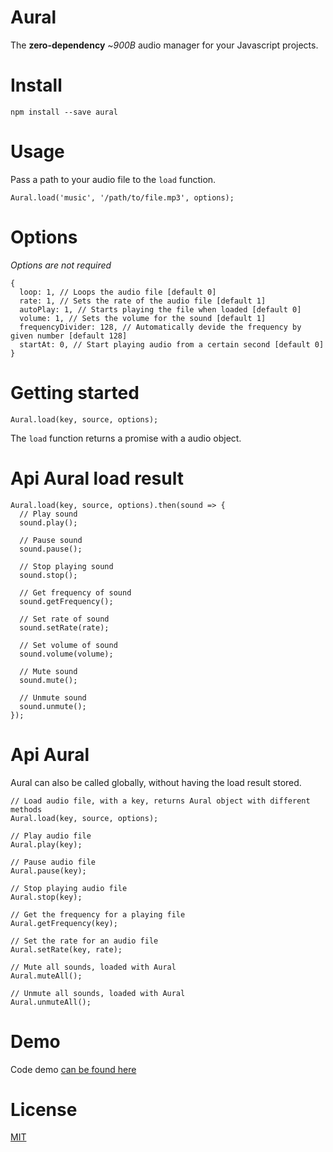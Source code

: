 # Aural

The __zero-dependency__ ~_900B_ audio manager for your Javascript projects.

# Install

```
npm install --save aural
```

# Usage

Pass a path to your audio file to the `load` function.

```
Aural.load('music', '/path/to/file.mp3', options);
```

# Options

_Options are not required_

```
{
  loop: 1, // Loops the audio file [default 0]
  rate: 1, // Sets the rate of the audio file [default 1]
  autoPlay: 1, // Starts playing the file when loaded [default 0]
  volume: 1, // Sets the volume for the sound [default 1]
  frequencyDivider: 128, // Automatically devide the frequency by given number [default 128]
  startAt: 0, // Start playing audio from a certain second [default 0]
}
```

# Getting started
`Aural.load(key, source, options);`

The `load` function returns a promise with a audio object.

# Api Aural load result
```
Aural.load(key, source, options).then(sound => {
  // Play sound
  sound.play();

  // Pause sound
  sound.pause();

  // Stop playing sound
  sound.stop();

  // Get frequency of sound
  sound.getFrequency();

  // Set rate of sound
  sound.setRate(rate);
  
  // Set volume of sound
  sound.volume(volume);

  // Mute sound
  sound.mute();

  // Unmute sound
  sound.unmute();
});
```

# Api Aural

Aural can also be called globally, without having the load result stored.

```
// Load audio file, with a key, returns Aural object with different methods
Aural.load(key, source, options);

// Play audio file
Aural.play(key);

// Pause audio file
Aural.pause(key);

// Stop playing audio file
Aural.stop(key);

// Get the frequency for a playing file
Aural.getFrequency(key);

// Set the rate for an audio file
Aural.setRate(key, rate);

// Mute all sounds, loaded with Aural
Aural.muteAll();

// Unmute all sounds, loaded with Aural
Aural.unmuteAll();
```

# Demo
Code demo [can be found here](https://stackblitz.com/edit/aural)

# License

[MIT](https://oss.ninja/mit/mjanssen/)

